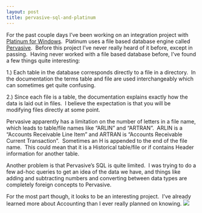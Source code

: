 ```yaml
---
layout: post
title: pervasive-sql-and-platinum
---
```

For the past couple days I’ve been working on an integration project
with [Platinum for Windows](http://www.bestsoftware.com/pfw/).  Platinum
uses a file based database engine called
[Pervasive](http://www.pervasive.com/).  Before this project I’ve never
really heard of it before, except in passing.  Having never worked with
a file based database before, I’ve found a few things quite interesting:

1.) Each table in the database corresponds directly to a file in a
directory.  In the documentation the terms table and file are used
interchangeably which can sometimes get quite confusing.

2.) Since each file is a table, the documentation explains exactly how
the data is laid out in files.  I believe the expectation is that you
will be modifying files directly at some point.

Pervasive apparently has a limitation on the number of letters in a file
name, which leads to table/file names like “ARLIN” and “ARTRAN”.  ARLIN
is a “Accounts Receivable Line Item” and ARTRAN is “Accounts Receivable
Current Transaction”.  Sometimes an H is appended to the end of the file
name.  This could mean that it is a Historical table/file or if contains
Header information for another table.

Another problem is that Pervasive’s SQL is quite limited.  I was trying
to do a few ad-hoc queries to get an idea of the data we have, and
things like adding and subtracting numbers and converting between data
types are completely foreign concepts to Pervasive.

For the most part though, it looks to be an interesting project.  I’ve
already learned more about Accounting than I ever really planned on
knowing. ![](http://blogs.geekdojo.net/ryan/images/smile1.gif)

 
